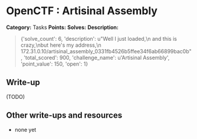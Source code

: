 # OpenCTF : Artisinal Assembly

**Category:** Tasks
**Points:** 
**Solves:** 
**Description:**

> {'solve_count': 6, 'description': u"Well I just loaded,\n    and this is crazy,\nbut here's my address,\n    172.31.0.10/artisinal_assembly_0331fb4526b5ffee34f6ab66899bac0b", 'total_scored': 900, 'challenge_name': u'Artisinal Assembly', 'point_value': 150, 'open': 1}

## Write-up

(TODO)

## Other write-ups and resources

* none yet
